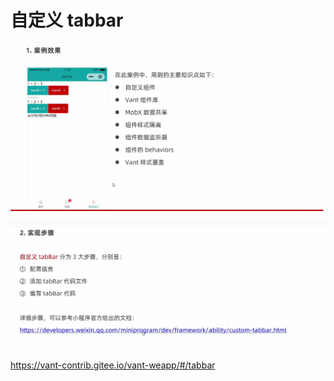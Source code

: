 # 自定义 tabbar

![image-20221207123943029](img/image-20221207123943029.png)

![image-20221207124008270](img/image-20221207124008270.png)

https://vant-contrib.gitee.io/vant-weapp/#/tabbar